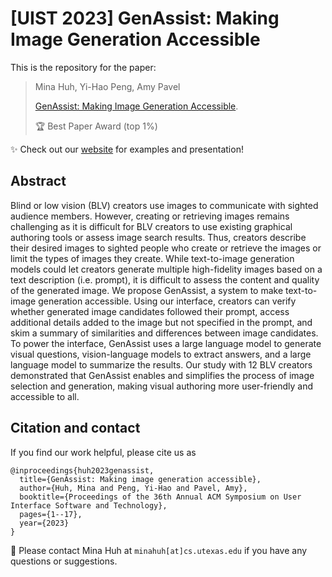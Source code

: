 # [UIST 2023] GenAssist: Making Image Generation Accessible

This is the repository for the paper: </br>

> Mina Huh, Yi-Hao Peng, Amy Pavel
>
> [GenAssist: Making Image Generation Accessible](https://dl.acm.org/doi/abs/10.1145/3586183.3606735).
>
> 🏆 Best Paper Award (top 1%)

✨ Check out our [website](https://minahuh.com/GenAssist) for examples and presentation!


## Abstract
Blind or low vision (BLV) creators use images to communicate with sighted audience members. 
However, creating or retrieving images remains challenging as it is difficult for BLV creators to use existing graphical authoring tools or assess image search results. 
Thus, creators describe their desired images to sighted people who create or retrieve the images or limit the types of images they create. 
While text-to-image generation models could let creators generate multiple high-fidelity images based on a text description (i.e. prompt), it is difficult to assess the content and quality of the generated image. 
We propose GenAssist, a system to make text-to-image generation accessible. 
Using our interface, creators can verify whether generated image candidates followed their prompt, access additional details added to the image but not specified in the prompt, and skim a summary of similarities and differences between image candidates. 
To power the interface, GenAssist uses a large language model to generate visual questions, vision-language models to extract answers, and a large language model to summarize the results. 
Our study with 12 BLV creators demonstrated that GenAssist enables and simplifies the process of image selection and generation, making visual authoring more user-friendly and accessible to all.

## Citation and contact
If you find our work helpful, please cite us as

```
@inproceedings{huh2023genassist,
  title={GenAssist: Making image generation accessible},
  author={Huh, Mina and Peng, Yi-Hao and Pavel, Amy},
  booktitle={Proceedings of the 36th Annual ACM Symposium on User Interface Software and Technology},
  pages={1--17},
  year={2023}
}
```

📧 Please contact Mina Huh at `minahuh[at]cs.utexas.edu` if you have any questions or suggestions.
